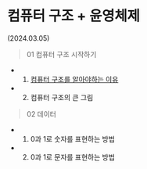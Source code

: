 # 컴퓨터 구조 + 윤영체제

(2024.03.05)
> 01 컴퓨터 구조 시작하기
- 01. [컴퓨터 구조를 알아야하는 이유](https://github.com/QuaRang1225/til-computer-architectrue/wiki/01-%EC%BB%B4%ED%93%A8%ED%84%B0-%EA%B5%AC%EC%A1%B0-%EC%8B%9C%EC%9E%91%ED%95%98%EA%B8%B0#chaptor-01-%EC%BB%B4%ED%93%A8%ED%84%B0-%EA%B5%AC%EC%A1%B0%EB%A5%BC-%EC%95%8C%EC%95%84%EC%95%BC%ED%95%98%EB%8A%94-%EC%9D%B4%EC%9C%A0)
- 02. 컴퓨터 구조의 큰 그림
> 02 데이터
- 01. 0과 1로 숫자를 표현하는 방법
- 02. 0과 1로 문자를 표현하는 방법

   
